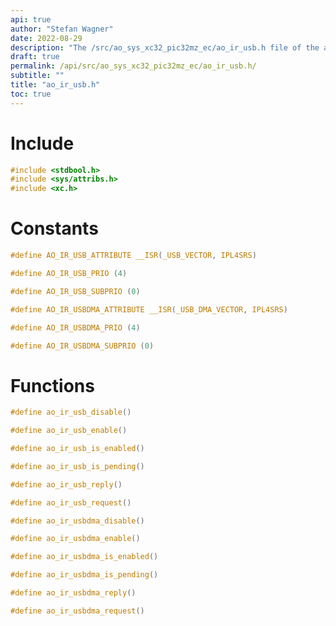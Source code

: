 ```yaml
---
api: true
author: "Stefan Wagner"
date: 2022-08-29
description: "The /src/ao_sys_xc32_pic32mz_ec/ao_ir_usb.h file of the ao real-time operating system."
draft: true
permalink: /api/src/ao_sys_xc32_pic32mz_ec/ao_ir_usb.h/
subtitle: ""
title: "ao_ir_usb.h"
toc: true
---
```


# Include

```c
#include <stdbool.h>
#include <sys/attribs.h>
#include <xc.h>
```

# Constants

```c
#define AO_IR_USB_ATTRIBUTE __ISR(_USB_VECTOR, IPL4SRS)
```

```c
#define AO_IR_USB_PRIO (4)
```

```c
#define AO_IR_USB_SUBPRIO (0)
```

```c
#define AO_IR_USBDMA_ATTRIBUTE __ISR(_USB_DMA_VECTOR, IPL4SRS)
```

```c
#define AO_IR_USBDMA_PRIO (4)
```

```c
#define AO_IR_USBDMA_SUBPRIO (0)
```

# Functions

```c
#define ao_ir_usb_disable()
```

```c
#define ao_ir_usb_enable()
```

```c
#define ao_ir_usb_is_enabled()
```

```c
#define ao_ir_usb_is_pending()
```

```c
#define ao_ir_usb_reply()
```

```c
#define ao_ir_usb_request()
```

```c
#define ao_ir_usbdma_disable()
```

```c
#define ao_ir_usbdma_enable()
```

```c
#define ao_ir_usbdma_is_enabled()
```

```c
#define ao_ir_usbdma_is_pending()
```

```c
#define ao_ir_usbdma_reply()
```

```c
#define ao_ir_usbdma_request()
```

